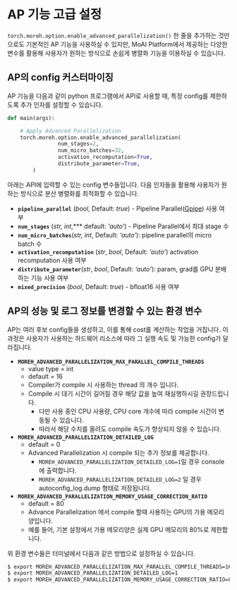 # AP 기능 고급 설정

`torch.moreh.option.enable_advanced_parallelization()` 한 줄을 추가하는 것만으로도 기본적인 AP 기능을 사용하실 수 있지만, MoAI Platform에서 제공하는 다양한 변수를 활용해 사용자가 원하는 방식으로 손쉽게 병렬화 기능을 이용하실 수 있습니다.

## AP의 config 커스터마이징

AP 기능을 다음과 같이 python 프로그램에서 API로 사용할 때, 특정 config를 제한하도록 추가 인자를 설정할 수 있습니다.

```python
def main(args):

    # Apply Advanced Parallelization
    torch.moreh.option.enable_advanced_parallelization( 
				num_stages=2,
				num_micro_batches=32,
				activation_recomputation=True,
				distribute_parameter=True,
		)
```

아래는 API에 입력할 수 있는 config 변수들입니다.  다음 인자들을 활용해 사용자가 원하는 방식으로 분산 병렬화를 최적화할 수 있습니다. 

- **`pipeline_parallel`** (*bool*, Default: *true*) - Pipeline Parallel([Gpipe](https://blog.research.google/2019/03/introducing-gpipe-open-source-library.html)) 사용 여부
- **`num_stages`** (*str, int*,*** default: *‘auto’*) - Pipeline Parallel에서 최대 stage 수
- **`num_micro_batches`**(*str, int*, Default: *‘auto’*): pipeline parallel의 micro batch 수
- **`activation_recomputation`** (*str*, *bool*, Default: *‘auto’*) activation recomputation 사용 여부
- **`distribute_parameter`**(*str*, *bool*, Default: *‘auto’*): param, grad를 GPU 분배하는 기능 사용 여부
- **`mixed_precision`** (*bool*, Default: *true*) - bfloat16 사용 여부

## AP의 성능 및 로그 정보를 변경할 수 있는 환경 변수

AP는 여러 후보 config들을 생성하고, 이를 통해 cost를 계산하는 작업을 거칩니다. 이 과정은 사용자가 사용하는  하드웨어 리소스에 따라 그 실행 속도 및 가능한 config가 달라집니다.

- **`MOREH_ADVANCED_PARALLELIZATION_MAX_PARALLEL_COMPILE_THREADS`**
    - value type = int
    - default = 16
    - Compiler가 compile 시 사용하는 thread 의 개수 입니다.
    - Compile 시 대기 시간이 길어질 경우 해당 값을 높여 재실행하시길 권장드립니다.
        - 다만 사용 중인 CPU 사용량, CPU core 개수에 따라 compile 시간이 변동될 수 있습니다.
        - 따라서 해당 수치를 올려도 compile 속도가 향상되지 않을 수 있습니다.
- **`MOREH_ADVANCED_PARALLELIZATION_DETAILED_LOG`**
    - default = 0
    - Advanced Parallelization 시 compile 되는 추가 정보를 제공합니다.
        - `MOREH_ADVANCED_PARALLELIZATION_DETAILED_LOG=1`일 경우 console 에 출력합니다.
        - `MOREH_ADVANCED_PARALLELIZATION_DETAILED_LOG=2` 일 경우 autoconfig_log.dump 형태로 저장됩니다.
- **`MOREH_ADVANCED_PARALLELIZATION_MEMORY_USAGE_CORRECTION_RATIO`**
    - default = 80
    - Advance Parallelization 에서 compile 할때 사용하는 GPU의 가용 메모리양입니다.
    - 예를 들어, 기본 설정에서 가용 메모리양은 실제 GPU 메모리의 80%로 제한합니다.

위 환경 변수들은 터미널에서 다음과 같은 방법으로 설정하실 수 있습니다.

```bash
$ export MOREH_ADVANCED_PARALLELIZATION_MAX_PARALLEL_COMPILE_THREADS=16
$ export MOREH_ADVANCED_PARALLELIZATION_DETAILED_LOG=1
$ export MOREH_ADVANCED_PARALLELIZATION_MEMORY_USAGE_CORRECTION_RATIO=80
```

